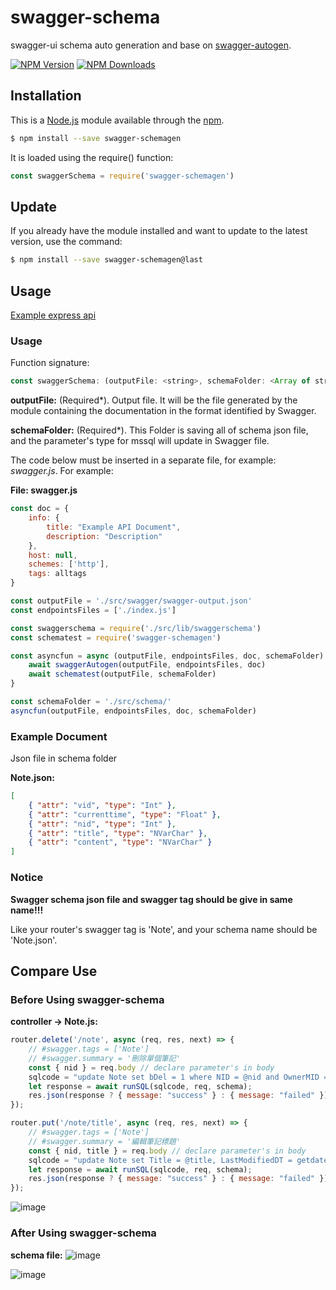 # swagger-schema

swagger-ui schema auto generation and base on [swagger-autogen](https://github.com/davibaltar/swagger-autogen).

[![NPM Version](https://img.shields.io/npm/v/swagger-schemagen.svg?style=flat)](https://www.npmjs.org/package/commander)
[![NPM Downloads](https://img.shields.io/npm/dy/swagger-schemagen.svg?style=flat)](https://npmcharts.com/compare/swagger-schemagen?minimal=true)

## Installation

This is a [Node.js](https://nodejs.org/en/) module available through the [npm](https://www.npmjs.com/).

```bash
$ npm install --save swagger-schemagen
```

It is loaded using the require() function:

```js
const swaggerSchema = require('swagger-schemagen')
```

## Update

If you already have the module installed and want to update to the latest version, use the command:

```bash
$ npm install --save swagger-schemagen@last
```

## Usage

[Example express api](https://github.com/whlshy/UsefulExpressAPI)

### Usage

Function signature:

```js
const swaggerSchema: (outputFile: <string>, schemaFolder: <Array of string>) => Promise <any>
```

**outputFile:** (Required*). Output file. It will be the file generated by the module containing the documentation in the format identified by Swagger.

**schemaFolder:** (Required*). This Folder is saving all of schema json file, and the parameter's type for mssql will update in Swagger file.

The code below must be inserted in a separate file, for example: *swagger.js*. For example:

**File: swagger.js**

```js
const doc = {
    info: {
        title: "Example API Document",
        description: "Description"
    },
    host: null,
    schemes: ['http'],
    tags: alltags
}

const outputFile = './src/swagger/swagger-output.json'
const endpointsFiles = ['./index.js']

const swaggerschema = require('./src/lib/swaggerschema')
const schematest = require('swagger-schemagen')

const asyncfun = async (outputFile, endpointsFiles, doc, schemaFolder) => {
    await swaggerAutogen(outputFile, endpointsFiles, doc)
    await schematest(outputFile, schemaFolder)
}

const schemaFolder = './src/schema/'
asyncfun(outputFile, endpointsFiles, doc, schemaFolder)
```

### Example Document

Json file in schema folder

**Note.json:**

```json
[
    { "attr": "vid", "type": "Int" },
    { "attr": "currenttime", "type": "Float" },
    { "attr": "nid", "type": "Int" },
    { "attr": "title", "type": "NVarChar" },
    { "attr": "content", "type": "NVarChar" }
]
```

### Notice

**Swagger schema json file and swagger tag should be give in same name!!!**

Like your router's swagger tag is 'Note', and your schema name should be 'Note.json'.

## Compare Use

### Before Using swagger-schema

**controller -> Note.js:**

```js
router.delete('/note', async (req, res, next) => {
    // #swagger.tags = ['Note']
    // #swagger.summary = '刪除單個筆記'
    const { nid } = req.body // declare parameter's in body
    sqlcode = "update Note set bDel = 1 where NID = @nid and OwnerMID = @mid";
    let response = await runSQL(sqlcode, req, schema);
    res.json(response ? { message: "success" } : { message: "failed" });
});

router.put('/note/title', async (req, res, next) => {
    // #swagger.tags = ['Note']
    // #swagger.summary = '編輯筆記標題'
    const { nid, title } = req.body // declare parameter's in body
    sqlcode = "update Note set Title = @title, LastModifiedDT = getdate() where NID = @nid and OwnerMID = @mid";
    let response = await runSQL(sqlcode, req, schema);
    res.json(response ? { message: "success" } : { message: "failed" });
});
```

![image](https://user-images.githubusercontent.com/49122960/112843076-cc4d0c00-90d4-11eb-9312-95a18be76414.png)

### After Using swagger-schema

**schema file:**
![image](https://user-images.githubusercontent.com/49122960/112843629-5c8b5100-90d5-11eb-9fc9-9b4b3c3cd3ec.png)

![image](https://user-images.githubusercontent.com/49122960/112843468-2fd73980-90d5-11eb-935e-8846bd5b025b.png)